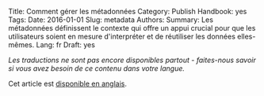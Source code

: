 Title: Comment gérer les métadonnées
Category: Publish
Handbook: yes
Tags:
Date: 2016-01-01
Slug: metadata
Authors:
Summary: Les métadonnées définissent le contexte qui offre un appui crucial pour que les utilisateurs soient en mesure d'interpréter et de réutiliser les données elles-mêmes.
Lang: fr
Draft: yes


<em>Les traductions ne sont pas encore disponibles partout - faites-nous savoir si vous avez besoin de ce contenu dans votre langue.</em>

Cet article est [disponible en anglais](/en/publish/metadata).
